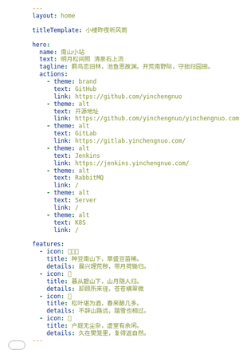 ```yaml
---
layout: home

titleTemplate: 小楼昨夜听风雨

hero:
  name: 南山小站
  text: 明月松间照 清泉石上流
  tagline: 羁鸟恋旧林，池鱼思故渊。开荒南野际，守拙归园田。
  actions:
    - theme: brand
      text: GitHub
      link: https://github.com/yinchengnuo
    - theme: alt
      text: 开源地址
      link: https://github.com/yinchengnuo/yinchengnuo.com
    - theme: alt
      text: GitLab
      link: https://gitlab.yinchengnuo.com/
    - theme: alt
      text: Jenkins
      link: https://jenkins.yinchengnuo.com/
    - theme: alt
      text: RabbitMQ
      link: /
    - theme: alt
      text: Server
      link: /
    - theme: alt
      text: K8S
      link: /

features:
  - icon: 👩🏻‍🌾
    title: 种豆南山下，草盛豆苗稀。
    details: 晨兴理荒秽，带月荷锄归。
  - icon: 🌝
    title: 暮从碧山下，山月随人归。
    details: 却顾所来径，苍苍横翠微
  - icon: 🥃
    title: 松叶堪为酒，春来酿几多。
    details: 不辞山路远，踏雪也相过。
  - icon: 🎑
    title: 户庭无尘杂，虚室有余闲。
    details: 久在樊笼里，复得返自然。
---
```


<iframe src="pages/fly/index.html" frameborder="0" style="position: fixed; top: 0; left: 0; width: 100vw; height: 100vh; z-index: -1;" />

